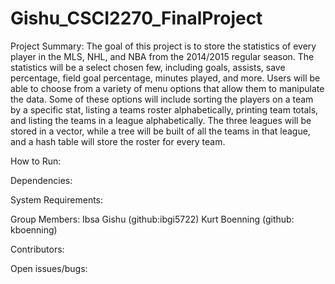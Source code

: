 # Gishu_CSCI2270_FinalProject

Project Summary:
The goal of this project is to store the statistics of every player in the MLS, NHL, and NBA from the 2014/2015 regular season. The statistics will be a select chosen few, including goals, assists, save percentage, field goal percentage, minutes played, and more. Users will be able to choose from a variety of menu options that allow them to manipulate the data. Some of these options will include sorting the players on a team by a specific stat, listing a teams roster alphabetically, printing team totals, and listing the teams in a league alphabetically. The three leagues will be stored in a vector, while a tree will be built of all the teams in that league, and a hash table will store the roster for every team. 

How to Run:

Dependencies:

System Requirements:

Group Members:
Ibsa Gishu (github:ibgi5722)
Kurt Boenning (github: kboenning)

Contributors:

Open issues/bugs:
